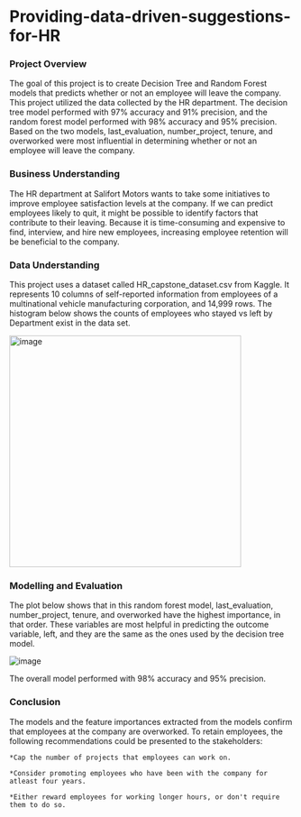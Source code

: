 # Providing-data-driven-suggestions-for-HR

### Project Overview

  The goal of this project is to create Decision Tree and Random Forest models that predicts whether or not an employee will leave the company. 
  This project utilized the data collected by the HR department.
  The decision tree model performed with 97% accuracy and 91% precision, and the random forest model performed with 98% accuracy and 95% precision.
  Based on the two models, last_evaluation, number_project, tenure, and overworked were most influential in determining whether or not an employee will leave the company.
  
### Business Understanding

  The HR department at Salifort Motors wants to take some initiatives to improve employee satisfaction levels at the company.
  If we can predict employees likely to quit, it might be possible to identify factors that contribute to their leaving. Because it is time-consuming and expensive to find,   interview, and hire new employees, increasing employee retention will be beneficial to the company.

### Data Understanding

  This project uses a dataset called HR_capstone_dataset.csv from Kaggle. It represents 10 columns of self-reported information from employees of a multinational vehicle manufacturing   corporation, and 14,999 rows.
  The histogram below shows the counts of employees who stayed vs left by Department exist in the data set.
  
  <img width="411" alt="image" src="https://github.com/aliMohamed-Z/Providing-data-driven-suggestions-for-HR/assets/75675790/ec1b0a98-015e-44b4-9ca6-c119661f7360">

### Modelling and Evaluation
  
  The plot below shows that in this random forest model, last_evaluation, number_project, tenure, and overworked have the highest importance, in that order. These variables are most helpful in predicting the outcome variable, left, and they are the same as the ones used by the decision tree model.

  ![image](https://github.com/aliMohamed-Z/Providing-data-driven-suggestions-for-HR/assets/75675790/9ea95ae9-5e27-4dd0-b550-e9f9f6c14619)

  The overall model performed with 98% accuracy and 95% precision. 

### Conclusion

  The models and the feature importances extracted from the models confirm that employees at the company are overworked.
  To retain employees, the following recommendations could be presented to the stakeholders:
  
    *Cap the number of projects that employees can work on.
    
    *Consider promoting employees who have been with the company for atleast four years.
    
    *Either reward employees for working longer hours, or don't require them to do so.
  


  
